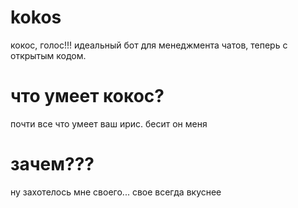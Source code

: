 # kokos
кокос, голос!!! идеальный бот для менеджмента чатов, теперь с открытым кодом. 
# что умеет кокос?
почти все что умеет ваш ирис. бесит он меня
# зачем???
ну захотелось мне своего... свое всегда вкуснее
